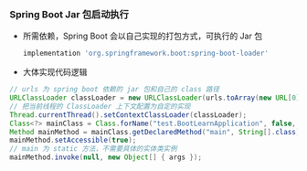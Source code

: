 ### Spring Boot Jar 包启动执行

* 所需依赖，Spring Boot 会以自己实现的打包方式，可执行的 Jar 包
    ```groovy
    implementation 'org.springframework.boot:spring-boot-loader'
    ```
    
* 大体实现代码逻辑

```java
// urls 为 spring boot 依赖的 jar 包和自己的 class 路径
URLClassLoader classLoader = new URLClassLoader(urls.toArray(new URL[0]), null);
// 把当前线程的 ClassLoader 上下文配置为自定的实现
Thread.currentThread().setContextClassLoader(classLoader);
Class<?> mainClass = Class.forName("test.BootLearnApplication", false, classLoader);
Method mainMethod = mainClass.getDeclaredMethod("main", String[].class);
mainMethod.setAccessible(true);
// main 为 static 方法，不需要具体的实体类实例
mainMethod.invoke(null, new Object[] { args });
```